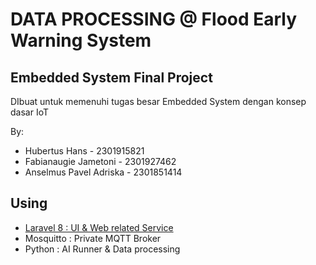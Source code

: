 # DATA PROCESSING @ Flood Early Warning System
## Embedded System Final Project
DIbuat untuk memenuhi tugas besar Embedded System dengan konsep dasar IoT

By:
- Hubertus Hans          - 2301915821
- Fabianaugie Jametoni   - 2301927462
- Anselmus Pavel Adriska - 2301851414

## Using
- [Laravel 8 : UI & Web related Service](https://github.com/hubertushans88/EMBED_FEWS_WEB)
- Mosquitto : Private MQTT Broker
- Python    : AI Runner & Data processing 

 

